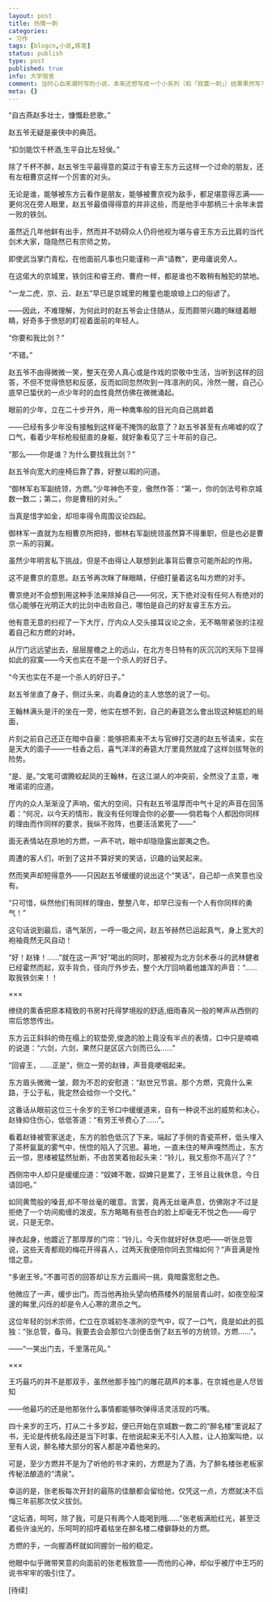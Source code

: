 ```yaml
---
layout: post
title: 伤情一刺
categories:
- 习作
tags: [blogcn,小说,练笔]
status: publish
type: post
published: true
info: 大学宿舍
comment: 当时心血来潮时写的小说，本来还想写成一个小系列（和「寂寞一刺」）结果果然写不下去，现在读起来似乎还算通顺罢了。
meta: {}
---
```


“自古燕赵多壮士，慷慨赴悲歌。”

赵五爷无疑是豪侠中的典范。

“扣剑能饮千杯酒,生平自比左轻侯。”

除了千杯不醉，赵五爷生平最得意的莫过于有睿王东方云这样一个过命的朋友，还有左相曹京这样一个厉害的对头。


无论是谁，能够被东方云看作是朋友，能够被曹京视为敌手，都足堪意得志满——更何况在旁人眼里，赵五爷最值得得意的并非这些，而是他手中那柄三十余年未尝一败的铁剑。


虽然近几年他鲜有出手，然而并不妨碍众人仍将他视为堪与睿王东方云比肩的当代剑术大家，隐隐然已有宗师之势。

即使武当掌门青松，在他面前凡事也只能谨称一声“请教”，更毋庸说旁人。

在这偌大的京城里，铁剑庄和睿王府、曹府一样，都是谁也不敢稍有触犯的禁地。

“一龙二虎，京、云、赵五”早已是京城里的稚童也能琅琅上口的俗谚了。

——因此，不难理解，为何此时的赵五爷会止住随从，反而颇带兴趣的眯缝着眼睛，好奇多于愤怒的盯视着面前的年轻人。

“你要和我比剑？”

“不错。”

赵五爷不由得微微一笑，整天在旁人真心或是作戏的崇敬中生活，当听到这样的回答，不但不觉得愤怒和反感，反而如同忽然吹到一阵凛冽的风，泠然一醒，自己心底早已蛰伏的一点少年时的血性竟然仿佛在微微涌起。

眼前的少年，立在二十步开外，用一种鹰隼般的目光向自己挑衅着

——已经有多少年没有接触到这样毫不掩饰的敌意了？赵五爷甚至有点唏嘘的叹了口气，看着少年标枪般挺直的身躯，就好象看见了三十年前的自己。

“那么——你是谁？为什么要找我比剑？”

赵五爷向宽大的座椅后靠了靠，好整以暇的问道。

“御林军右军副统领，方燃。”少年神色不变，傲然作答：“第一，你的剑法号称京城数一数二；第二，你是曹相的对头。”

当真是惜字如金，却坦率得令周围议论四起。

御林军一直就为左相曹京所把持，御林右军副统领虽然算不得重职，但是也必是曹京一系的羽翼。

虽然少年明言私下挑战，但是不由得让人联想到此事背后曹京可能所起的作用。

这不是曹京的意思。赵五爷再次眯了眯眼睛，仔细打量着这名叫方燃的对手。

曹京绝对不会想到用这种手法来除掉自己——何况，天下绝对没有任何人有绝对的信心能够在光明正大的比剑中击败自己，哪怕是自己的好友睿王东方云。

他有意无意的扫视了一下大厅，厅内众人交头接耳议论之余，无不略带紧张的注视着自己和方燃的对峙。

从厅门远远望出去，层层屋檐之上的远山，在北方冬日特有的灰沉沉的天际下显得如此的寂寞——今天也实在不是一个杀人的好日子。

“今天也实在不是一个杀人的好日子。”

赵五爷坐直了身子，侧过头来，向着身边的主人悠悠的说了一句。

王翰林满头是汗的坐在一旁，他实在想不到，自己的寿筵怎么會出现这种尴尬的局面，

片刻之前自己还正在暗中自豪：能够把素来不太与官绅打交道的赵五爷请来，实在是天大的面子——一柱香之后，喜气洋洋的寿筵大厅里竟然就成了这样剑拔弩张的险势。

“是、是。”文笔可谓腾蛟起凤的王翰林，在这江湖人的冲突前，全然没了主意，唯唯诺诺的应道。

厅内的众人渐渐没了声响，偌大的空间，只有赵五爷温厚而中气十足的声音在回荡着：“何况，以今天的情形，我没有任何理会你的必要——倘若每个人都因你同样的理由而作同样的要求，我纵不败阵，也要活活累死了——”

面无表情站在原地的方燃，一声不吭，眼中却隐隐露出鄙夷之色。

周遭的客人们，听到了这并不算好笑的笑话，识趣的讪笑起来。

然而笑声却短得意外——只因赵五爷缓缓的说出这个“笑话”，自己却一点笑意也没有。

“只可惜，纵然他们有同样的理由，整整八年，却早已没有一个人有你同样的勇气！”

这句话说到最后，语气渐厉，一呼一吸之间，赵五爷赫然已运起真气，身上宽大的袍袖竟然无风自动！

“好！赵锋！……”就在这一声“好”喝出的同时，那被视为北方剑术泰斗的武林健者已经霍然而起，双手背负，径向厅外步去，整个大厅回响着他雄浑的声音：“……取我铁剑来！！

×××

缭绕的熏香把原本精致的书房衬托得梦境般的舒适,细雨春风一般的琴声从西侧的帘后悠悠传出。

东方云正斜斜的倚在榻上的软垫旁,俊逸的脸上竟没有半点的表情，口中只是喃喃的说道：“六剑，六剑，果然只是区区六剑而已么……”

“回睿王，……正是”，侧立一旁的赵锋，声音竟哽咽起来。

东方眉头微微一皱，颇为不忍的安慰道：“赵世兄节哀。那个方燃，究竟什么来路，于公于私，我定然会给你一个交代。”

这番话从眼前这位三十余岁的王爷口中缓缓道来，自有一种说不出的威势和决心，赵锋抑住伤心，低低答道：“有劳王爷费心了……”。

看着赵锋被管家送走，东方的脸色低沉了下来，端起了手侧的青瓷茶杯，低头埋入了茶杯氤氲的雾气中，恍惚的陷入了沉思。募地，一直未住的琴声嘎然而止，东方云一惊，思绪被猛然扯断，不由苦笑着抬起头来：“铃儿，我又惹你不高兴了？”

西侧帘中人却只是缓缓应道：“奴婢不敢，奴婢只是累了，王爷且让我休息，今日请回吧。”

如同黄莺般的嗓音,却不带丝毫的暖意。言罢，竟再无丝毫声息，仿佛刚才不过是拒绝了一个坊间痴缠的泼皮。东方略略有些苍白的脸上却毫无不悦之色——毋宁说，只是无奈。

掸衣起身，他踱近了那厚厚的门帘：“铃儿，今天你就好好休息吧——听张总管说，这些天青都观的梅花开得喜人，过两天我便陪你同去赏梅如何？”声音满是怜惜之意。

“多谢王爷。”不置可否的回答却让东方云眉间一挑，竟暗露宽慰之色。

他微应了一声，缓步出门。而当他再抬头望向栖燕楼外的层层青山时，如夜空般深邃的眸里,闪烁的却是令人心寒的肃杀之气。

这位年轻的剑术宗师，伫立在京城初冬凛冽的空气中，叹了一口气，竟是如此的孤独：“张总管，备马。我要去会会那位六剑便击倒了赵五爷的方统领，方燃……”。

——“一笑出门去，千里落花风。”

×××

王巧最巧的并不是那双手，虽然他那手独门的雕花葫芦的本事，在京城也是人尽皆知

——他最巧的还是他那张什么事情都能够吹弹得活灵活现的巧嘴。

四十来岁的王巧，打从二十多岁起，便已开始在京城数一数二的“醉名楼”里说起了书，无论是传统名段还是当下时事，在他说起来无不引人入胜，让人拍案叫绝，以至有人说，醉名楼大部分的客人都是冲着他来的。

可是，至少方燃并不是为了听他的书才来的，方燃是为了酒，为了醉名楼张老板家传秘法酿造的“清泉”。

幸运的是，张老板每次开封的最陈的佳酿都会留给他，仅凭这一点，方燃就决不后悔三年前那次仗义拔剑。

“这坛酒，呵呵，除了我，可是只有两个人能喝到哦……”张老板满脸红光，甚至泛着些许油光的，乐呵呵的招呼着枯坐在醉名楼二楼僻静处的方燃。

方燃的手，一向握酒杯就如同握剑一般的稳定。

他眼中似乎微带笑意的向面前的张老板致意——而他的心神，却似乎被厅中王巧的说书牢牢的吸引住了。

\[待续\] 

